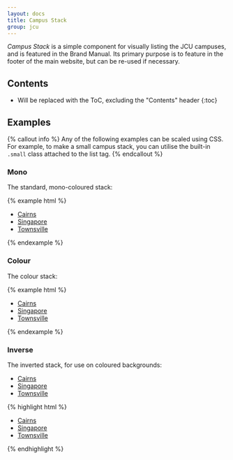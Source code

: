 ```yaml
---
layout: docs
title: Campus Stack
group: jcu
---
```


*Campus Stack* is a simple component for visually listing the JCU campuses,
and is featured in the Brand Manual.  Its primary purpose is to feature in the
footer of the main website, but can be re-used if necessary.

## Contents

* Will be replaced with the ToC, excluding the "Contents" header
{:toc}

## Examples

{% callout info %}
Any of the following examples can be scaled using CSS.  For example, to make a
small campus stack, you can utilise the built-in `.small` class attached to the
list tag.
{% endcallout %}

### Mono

The standard, mono-coloured stack:

{% example html %}
<ul class="jcu-campus-stack">
  <li><a href="#">Cairns</a></li>
  <li><a href="#">Singapore</a></li>
  <li><a href="#">Townsville</a></li>
</ul>
{% endexample %}

### Colour

The colour stack:

{% example html %}
<ul class="jcu-campus-stack jcu-campus-stack-color">
  <li><a href="#">Cairns</a></li>
  <li><a href="#">Singapore</a></li>
  <li><a href="#">Townsville</a></li>
</ul>
{% endexample %}

### Inverse

The inverted stack, for use on coloured backgrounds:

<div class="bd-example jcu-bg-gradient-blue">
  <ul class="jcu-campus-stack jcu-campus-stack-inverse">
    <li><a href="#">Cairns</a></li>
    <li><a href="#">Singapore</a></li>
    <li><a href="#">Townsville</a></li>
  </ul>
</div>

{% highlight html %}
<ul class="jcu-campus-stack jcu-campus-stack-inverse">
  <li><a href="#">Cairns</a></li>
  <li><a href="#">Singapore</a></li>
  <li><a href="#">Townsville</a></li>
</ul>
{% endhighlight %}

